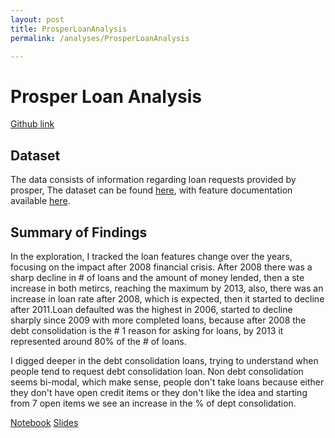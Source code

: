 ```yaml
---
layout: post
title: ProsperLoanAnalysis
permalink: /analyses/ProsperLoanAnalysis

---
```


# Prosper Loan Analysis

[Github link](https://github.com/AhmedOmarEissa/ProsperLoanAnalysis)


## Dataset

The data consists of information regarding loan requests provided by prosper, The dataset can be found [here](https://www.kaggle.com/yousuf28/prosper-loan),
with feature documentation available [here](https://docs.google.com/spreadsheets/d/1gDyi_L4UvIrLTEC6Wri5nbaMmkGmLQBk-Yx3z0XDEtI/edit#gid=0).


## Summary of Findings

In the exploration, I tracked the loan features change over the years, focusing on the impact after 2008 financial crisis. After 2008 there was a sharp decline in # of loans and the amount of money lended, then a ste increase in both metircs, reaching the maximum by 2013, also, there was an increase in loan rate after 2008, which is expected, then it started to decline after 2011.Loan defaulted was the highest in 2006, started to decline sharply since 2009 with more completed loans, because after 2008 the debt consolidation is the # 1 reason for asking for loans, by 2013 it represented around 80% of the # of loans.

I digged deeper in the debt consolidation loans, trying to understand when people tend to request debt consolidation loan. Non debt consolidation seems bi-modal, which make sense, people don't take loans because either they don't have open credit items or they don't like the idea and starting from 7 open items we see an increase in the % of dept consolidation.

[Notebook](./ProsperLoanAnalysis.html)
[Slides](./Slides.slides.html)


